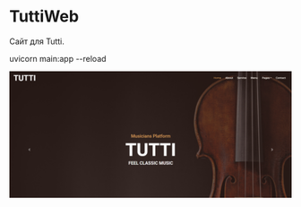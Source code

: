 # TuttiWeb

Сайт для Tutti.

uvicorn main:app --reload

![1666109138443](image/README/1666109138443.png)
